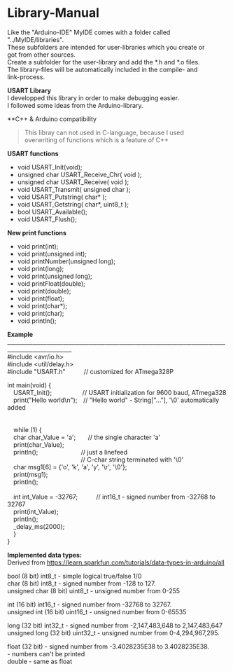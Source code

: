 # Library-Manual<br>
Like the "Arduino-IDE" MyIDE comes with a folder called "../MyIDE/libraries".<br>
These subfolders are intended for user-libraries which you create or<br>
got from other sources.<br>
Create a subfolder for the user-library and add the *.h and *.o files.<br>
The library-files will be automatically included in the compile- and<br>
link-process.<br>

**USART Library**<br>
I developped this library in order to make debugging easier.<br>
I followed some ideas from the Arduino-library.<br>

**C++ & Arduino compatibility
> This libray can not used in C-language, because I used<br>
> overwriting of functions which is a feature of C++<br>

**USART functions<br>**
* void USART_Init(void);<br>
* unsigned char USART_Receive_Chr( void );<br>
* unsigned char USART_Receive( void );<br>
* void USART_Transmit( unsigned char );<br>
* void USART_Putstring( char* );<br>
* void USART_Getstring( char*, uint8_t );<br>
* bool USART_Available();<br>
* void USART_Flush();<br>

**New print functions<br>**
* void print(int);<br>
* void print(unsigned int);<br>
* void printNumber(unsigned long);<br>
* void print(long);<br>
* void print(unsigned long);<br>
* void printFloat(double);<br>
* void print(double);<br>
* void print(float);<br>
* void print(char*);<br>
* void print(char);<br>
* void println();<br>

**Example<br>**
_____________________________________________________________________________________________________<br>
#include &lt;avr/io.h&gt;<br>
#include &lt;util/delay.h&gt;<br>
#include "USART.h"&ensp;&ensp;&ensp;&ensp;&emsp;// customized for ATmega328P<br>

int main(void) {<br>
&emsp;USART_Init();&emsp;&emsp;&emsp;&emsp;&emsp;// USART initialization for 9600 baud, ATmega328<br>
&emsp;print("Hello world\n");&emsp;// "Hello world" - String["..."], '\0' automatically added<br>
<br>	   
&emsp;while (1) {<br>
&emsp;char char_Value = 'a';&emsp;&emsp;// the single character 'a'<br>
&emsp;print(char_Value);<br>
&emsp;println();&emsp;&emsp;&emsp;&emsp;&emsp;&emsp;&emsp;// just a linefeed<br>
&emsp;&emsp;&emsp;&emsp;&emsp;&emsp;&emsp;&emsp;&emsp;&emsp;&emsp;&emsp;// C-char string terminated with '\0'<br>
&emsp;char msg1[6] = {'o', 'k', 'a', 'y', '\r', '\0'};<br>
&emsp;print(msg1);<br>
&emsp;println();<br>
<br>
&emsp;int int_Value = -32767;&emsp;&emsp;&emsp;// int16_t - signed number from -32768 to 32767<br>
&emsp;print(int_Value);<br>
&emsp;println();<br>
&emsp;_delay_ms(2000); <br>
&emsp;}<br>
}<br>		

**Implemented data types:<br>**
Derived from https://learn.sparkfun.com/tutorials/data-types-in-arduino/all<br>

bool (8 bit)           int8_t    - simple logical true/false 1/0<br>
char (8 bit)           int8_t    - signed number from -128 to 127. <br>
unsigned char (8 bit)  uint8_t   - unsigned number from 0-255<br>

int (16 bit)           int16_t  - signed number from -32768 to 32767.<br>
unsigned int (16 bit)  uint16_t - unsigned number from 0-65535<br> 

long (32 bit)          int32_t  - signed number from -2,147,483,648 to 2,147,483,647<br>
unsigned long (32 bit) uint32_t - unsigned number from 0-4,294,967,295.<br>

float (32 bit)                  - signed number from -3.4028235E38 to 3.4028235E38.<br>
								- numbers can't be printed<br>
double 							- same as float<br> 



